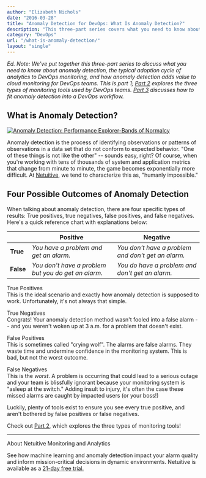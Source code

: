 ```yaml
---
author: "Elizabeth Nichols"
date: "2016-03-28"
title: "Anomaly Detection for DevOps: What Is Anomaly Detection?"
description: "This three-part series covers what you need to know about anomaly detection, common monitoring tools, and how anomaly detection fits in a DevOps model."
category: "DevOps"
url: "/what-is-anomaly-detection/"
layout: "single"
---
```



*Ed. Note: We've put together this three-part series to discuss what you need to know about anomaly detection, the typical adoption cycle of analytics to DevOps monitoring, and how anomaly detection adds value to cloud monitoring for DevOps teams. This is part 1; [Part 2](/3-types-anomaly-detection-monitoring-tools) explores the three types of monitoring tools used by DevOps teams. [Part 3](/adding-analytics-to-devops-model) discusses how to fit anomaly detection into a DevOps workflow.*

What is Anomaly Detection?
--------------------------

[![Anomaly Detection: Performance Explorer-Bands of Normalcy](https://s3-us-west-2.amazonaws.com/com-netuitive-app-usw2-public/wp-content/uploads/2016/05/PerformanceExplorer-BandsofNormalcy-Sanitized-1024x571.png)](https://s3-us-west-2.amazonaws.com/com-netuitive-app-usw2-public/wp-content/uploads/2016/05/PerformanceExplorer-BandsofNormalcy-Sanitized.png)

Anomaly detection is the process of identifying observations or patterns of observations in a data set that do not conform to expected behavior. "One of these things is not like the other" -- sounds easy, right? Of course, when you're working with tens of thousands of system and application metrics that change from minute to minute, the game becomes exponentially more difficult. At [Netuitive](/), we tend to characterize this as, "humanly impossible."

Four Possible Outcomes of Anomaly Detection
-------------------------------------------

When talking about anomaly detection, there are four specific types of results: True positives, true negatives, false positives, and false negatives.  Here's a quick reference chart with explanations below:

|  | **Positive** | **Negative** |
| --- | --- | --- |
| **True** | *You have a problem and get an alarm.* | *You don't have a problem and don't get an alarm.* |
| **False** | *You don't have a problem but you do get an alarm.* | *You do have a problem and don't get an alarm.* |

True Positives\
This is the ideal scenario and exactly how anomaly detection is supposed to work. Unfortunately, it's not always that simple.

True Negatives\
Congrats! Your anomaly detection method wasn't fooled into a false alarm -- and you weren't woken up at 3 a.m. for a problem that doesn't exist.

False Positives\
This is sometimes called "crying wolf". The alarms are false alarms. They waste time and undermine confidence in the monitoring system. This is bad, but not the worst outcome.

False Negatives\
This is the *worst*. A problem is occurring that could lead to a serious outage and your team is blissfully ignorant because your monitoring system is "asleep at the switch." Adding insult to injury, it's often the case these missed alarms are caught by impacted users (or your boss!)

Luckily, plenty of tools exist to ensure you see every true positive, and aren't bothered by false positives or false negatives.

Check out [Part 2](/3-types-anomaly-detection-monitoring-tools), which explores the three types of monitoring tools!

* * * * *

About Netuitive Monitoring and Analytics

See how machine learning and anomaly detection impact your alarm quality and inform mission-critical decisions in dynamic environments. Netuitive is available as a [21-day free trial.](http://app.netuitive.com/signup)
